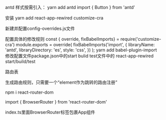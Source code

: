 antd 样式按需引入：
   yarn add antd
   import { Button } from 'antd'

   安装 yarn add react-app-rewired customize-cra

   新建并配置config-overrides.js文件 

   配置具体的修改规则
   const { override, fixBabelImports} = require('customize-cra')
   module.exports = override(
   fixBabelImports('import', {
    libraryName: 'antd',
    libraryDirectory: 'es',
    style: 'css',
	})
    );
     yarn add babel-plugin-import
     修改配置文件package.json中的start bulid test文件中的 react-app-rewired start/build/test
    

路由表

生成路由规则，只需要一个“element作为跳转的路由注册”

npm i react-router-dom

import { BrowserRouter } from 'react-router-dom'

index.ts里面BrowserRouter标签包裹App组件
